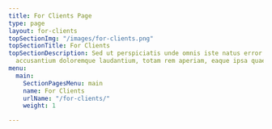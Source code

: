 ```yaml
---
title: For Clients Page
type: page
layout: for-clients
topSectionImg: "/images/for-clients.png"
topSectionTitle: For Clients
topSectionDescription: Sed ut perspiciatis unde omnis iste natus error sit voluptatem
  accusantium doloremque laudantium, totam rem aperiam, eaque ipsa quae
menu:
  main:
    SectionPagesMenu: main
    name: For Clients
    urlName: "/for-clients/"
    weight: 1

---
```

